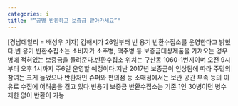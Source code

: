 ```yaml
---
categories: i
title: "“공병 반환하고 보증금 받아가세요”"
---
```

[경남데일리 = 배성우 기자] 김해시가 26일부터 빈 용기 반환수집소를 운영한다고 밝혔다.빈 용기 반환수집소는 소비자가 소주병, 맥주병 등 보증금대상제품을 가져오는 경우 병에 적혀있는 보증금을 돌려준다.반환수집소 위치는 구산동 1060-1번지이며 오전 9시부터 오후 1시까지 주6일 운영할 예정이다.지난 2017년 보증금이 인상됨에 따라 주민의 참여는 크게 늘었으나 반환처인 슈퍼와 편의점 등 소매점에서는 보관 공간 부족 등의 이유로 수집에 어려움을 겪고 있다.빈용기 보증금 반환수집소는 기존 1인 30병이던 병수 제한 없이 반환이 가능